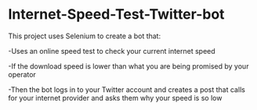# Internet-Speed-Test-Twitter-bot

This project uses Selenium to create a bot that:

-Uses an online speed test to check your current internet speed

-If the download speed is lower than what you are being promised by your operator

-Then the bot logs in to your Twitter account and creates a post that calls for your internet provider and asks them why your speed is so low

